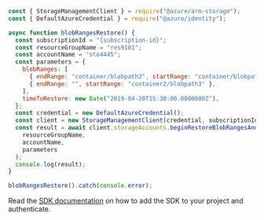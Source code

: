 ```javascript
const { StorageManagementClient } = require("@azure/arm-storage");
const { DefaultAzureCredential } = require("@azure/identity");

async function blobRangesRestore() {
  const subscriptionId = "{subscription-id}";
  const resourceGroupName = "res9101";
  const accountName = "sto4445";
  const parameters = {
    blobRanges: [
      { endRange: "container/blobpath2", startRange: "container/blobpath1" },
      { endRange: "", startRange: "container2/blobpath3" },
    ],
    timeToRestore: new Date("2019-04-20T15:30:00.0000000Z"),
  };
  const credential = new DefaultAzureCredential();
  const client = new StorageManagementClient(credential, subscriptionId);
  const result = await client.storageAccounts.beginRestoreBlobRangesAndWait(
    resourceGroupName,
    accountName,
    parameters
  );
  console.log(result);
}

blobRangesRestore().catch(console.error);
```

Read the [SDK documentation](https://github.com/Azure/azure-sdk-for-js/blob/%40azure%2Farm-storage_17.2.0/sdk/storage/arm-storage/README.md) on how to add the SDK to your project and authenticate.
